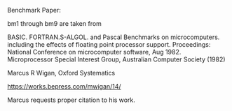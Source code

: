Benchmark Paper:

bm1 through bm9 are taken from

BASIC. FORTRAN.S-ALGOL. and Pascal Benchmarks on microcomputers. including the effects of floating point processor support.
Proceedings: National Conference on microcomputer software, Aug 1982. Microprocessor Special Interest Group, Australian Computer Society (1982)

Marcus R Wigan, Oxford Systematics

https://works.bepress.com/mwigan/14/

Marcus requests proper citation to his work.
